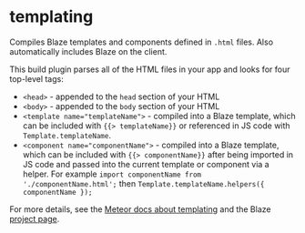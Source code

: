 # templating

Compiles Blaze templates and components defined in `.html` files. Also automatically includes Blaze on the client.

This build plugin parses all of the HTML files in your app and looks for four top-level tags:

- `<head>` - appended to the `head` section of your HTML
- `<body>` - appended to the `body` section of your HTML
- `<template name="templateName">` - compiled into a Blaze template, which can be included with `{{> templateName}}` or referenced in JS code with `Template.templateName`.
- `<component name="componentName">` - compiled into a Blaze template, which can be included with `{{> componentName}}` after being imported in JS code and passed into the current template or component via a helper. For example `import componentName from './componentName.html';` then `Template.templateName.helpers({ componentName });`

For more details, see the [Meteor docs about
templating](http://docs.meteor.com/#/full/livehtmltemplates) and the Blaze
[project page](https://www.meteor.com/blaze).
